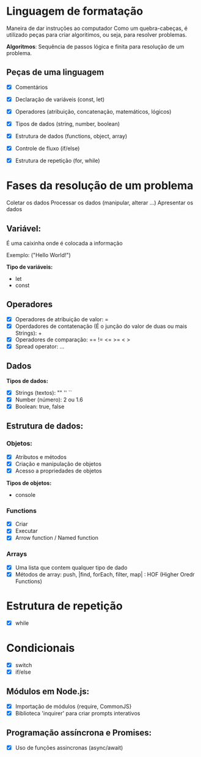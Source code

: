# Linguagem de formatação

Maneira de dar instruções ao computador 
Como um quebra-cabeças, é utilizado peças para criar algoritimos, ou seja, para resolver problemas. 

**Algoritmos**: Sequência de passos lógica e finita para resolução de um problema.

## Peças de uma linguagem

- [x] Comentários
- [x] Declaração de variáveis (const, let)
- [x] Operadores (atribuição, concatenação, matemáticos, lógicos)
- [x] Tipos de dados (string, number, boolean)
- [x] Estrutura de dados (functions, object, array)
- [x] Controle de fluxo (if/else)
- [x] Estrutura de repetição (for, while)


# Fases da resolução de um problema

Coletar os dados
Processar os dados (manipular, alterar ...)
Apresentar os dados

## Variável:
É uma caixinha onde é colocada a informação

Exemplo: ("Hello World!")

**Tipo de variáveis:**

- let
- const

## Operadores

- [x] Operadores de atribuição de valor: =
- [x] Operdadores de contatenação (É o junção do valor de duas ou mais Strings): +
- [x] Operadores de comparação: == != <= >= < >
- [x] Spread operator: ...

## Dados

**Tipos de dados:**

- [x] Strings (textos): "" '' ``
- [x] Number (número): 2 ou 1.6
- [x] Boolean: true, false

## Estrutura de dados:

### Objetos:

- [x] Atributos e métodos
- [x] Criação e manipulação de objetos
- [x] Acesso a propriedades de objetos

**Tipos de objetos:**

- console

### Functions

- [x] Criar
- [x] Executar
- [x] Arrow function / Named function

### Arrays

- [x] Uma lista que contem qualquer tipo de dado
- [x] Métodos de array: push, |find, forEach, filter, map| : HOF (Higher Oredr Functions) 

# Estrutura de repetição

- [x] while

# Condicionais

- [x] switch
- [x] if/else

## Módulos em Node.js:

- [x] Importação de módulos {require, CommonJS}
- [x] Biblioteca 'inquirer' para criar prompts interativos

## Programação assíncrona e Promises:

- [x] Uso de funções assincronas (async/await)